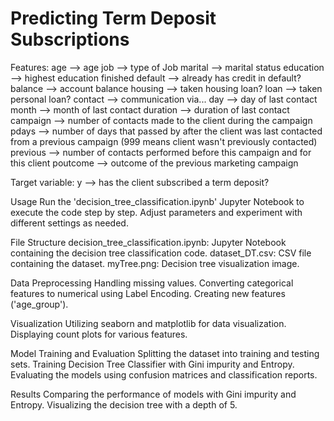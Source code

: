 # Predicting Term Deposit Subscriptions

Features:
age --> age
job --> type of Job
marital --> marital status
education --> highest education finished
default --> already has credit in default?
balance --> account balance
housing --> taken housing loan?
loan --> taken personal loan?
contact --> communication via...
day --> day of last contact
month --> month of last contact
duration --> duration of last contact
campaign --> number of contacts made to the client during the campaign
pdays --> number of days that passed by after the client was last contacted from a previous campaign (999 means client wasn't previously contacted)
previous --> number of contacts performed before this campaign and for this client
poutcome --> outcome of the previous marketing campaign

Target variable:
y --> has the client subscribed a term deposit?


Usage
Run the 'decision_tree_classification.ipynb' Jupyter Notebook to execute the code step by step.
Adjust parameters and experiment with different settings as needed.

File Structure
decision_tree_classification.ipynb: Jupyter Notebook containing the decision tree classification code.
dataset_DT.csv: CSV file containing the dataset.
myTree.png: Decision tree visualization image.

Data Preprocessing
Handling missing values.
Converting categorical features to numerical using Label Encoding.
Creating new features ('age_group').

Visualization
Utilizing seaborn and matplotlib for data visualization.
Displaying count plots for various features.

Model Training and Evaluation
Splitting the dataset into training and testing sets.
Training Decision Tree Classifier with Gini impurity and Entropy.
Evaluating the models using confusion matrices and classification reports.

Results
Comparing the performance of models with Gini impurity and Entropy.
Visualizing the decision tree with a depth of 5.
